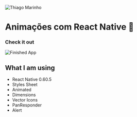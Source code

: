 ![Thiago Marinho](https://pbs.twimg.com/profile_banners/41742474/1490016588/1500x500)


# Animações com React Native 💪

### Check it out

![Finished App](https://github.com/tgmarinho/Images/blob/master/animacoes-rn/animacoes_rn.gif)


## What I am using

- React Native 0.60.5
- Styles Sheet
- Animated
- Dimensions
- Vector Icons
- PanResponder
- Alert

